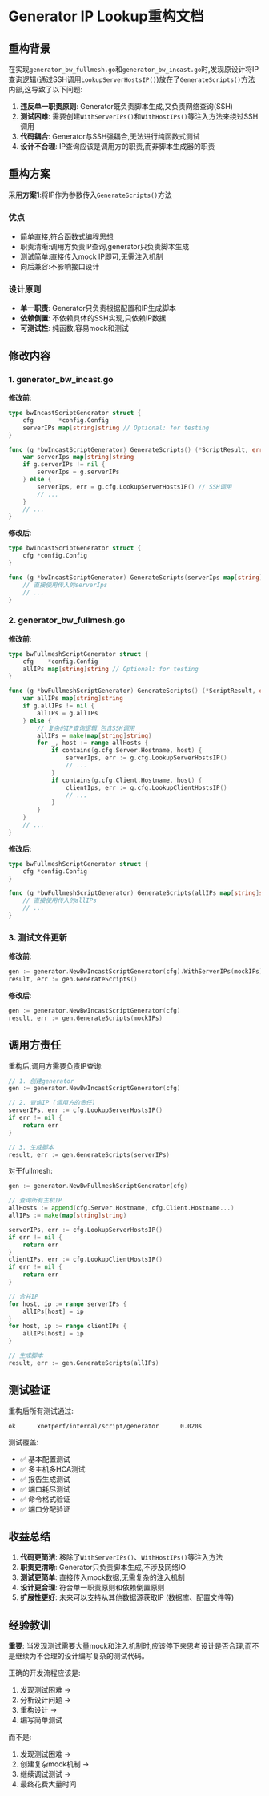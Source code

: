 # Generator IP Lookup重构文档

## 重构背景

在实现`generator_bw_fullmesh.go`和`generator_bw_incast.go`时,发现原设计将IP查询逻辑(通过SSH调用`LookupServerHostsIP()`)放在了`GenerateScripts()`方法内部,这导致了以下问题:

1. **违反单一职责原则**: Generator既负责脚本生成,又负责网络查询(SSH)
2. **测试困难**: 需要创建`WithServerIPs()`和`WithHostIPs()`等注入方法来绕过SSH调用
3. **代码耦合**: Generator与SSH强耦合,无法进行纯函数式测试
4. **设计不合理**: IP查询应该是调用方的职责,而非脚本生成器的职责

## 重构方案

采用**方案1**:将IP作为参数传入`GenerateScripts()`方法

### 优点
- 简单直接,符合函数式编程思想
- 职责清晰:调用方负责IP查询,generator只负责脚本生成
- 测试简单:直接传入mock IP即可,无需注入机制
- 向后兼容:不影响接口设计

### 设计原则
- **单一职责**: Generator只负责根据配置和IP生成脚本
- **依赖倒置**: 不依赖具体的SSH实现,只依赖IP数据
- **可测试性**: 纯函数,容易mock和测试

## 修改内容

### 1. generator_bw_incast.go

**修改前**:
```go
type bwIncastScriptGenerator struct {
    cfg       *config.Config
    serverIPs map[string]string // Optional: for testing
}

func (g *bwIncastScriptGenerator) GenerateScripts() (*ScriptResult, error) {
    var serverIps map[string]string
    if g.serverIPs != nil {
        serverIps = g.serverIPs
    } else {
        serverIps, err = g.cfg.LookupServerHostsIP() // SSH调用
        // ...
    }
    // ...
}
```

**修改后**:
```go
type bwIncastScriptGenerator struct {
    cfg *config.Config
}

func (g *bwIncastScriptGenerator) GenerateScripts(serverIps map[string]string) (*ScriptResult, error) {
    // 直接使用传入的serverIps
    // ...
}
```

### 2. generator_bw_fullmesh.go

**修改前**:
```go
type bwFullmeshScriptGenerator struct {
    cfg    *config.Config
    allIPs map[string]string // Optional: for testing
}

func (g *bwFullmeshScriptGenerator) GenerateScripts() (*ScriptResult, error) {
    var allIPs map[string]string
    if g.allIPs != nil {
        allIPs = g.allIPs
    } else {
        // 复杂的IP查询逻辑,包含SSH调用
        allIPs = make(map[string]string)
        for _, host := range allHosts {
            if contains(g.cfg.Server.Hostname, host) {
                serverIps, err := g.cfg.LookupServerHostsIP()
                // ...
            }
            if contains(g.cfg.Client.Hostname, host) {
                clientIps, err := g.cfg.LookupClientHostsIP()
                // ...
            }
        }
    }
    // ...
}
```

**修改后**:
```go
type bwFullmeshScriptGenerator struct {
    cfg *config.Config
}

func (g *bwFullmeshScriptGenerator) GenerateScripts(allIPs map[string]string) (*ScriptResult, error) {
    // 直接使用传入的allIPs
    // ...
}
```

### 3. 测试文件更新

**修改前**:
```go
gen := generator.NewBwIncastScriptGenerator(cfg).WithServerIPs(mockIPs)
result, err := gen.GenerateScripts()
```

**修改后**:
```go
gen := generator.NewBwIncastScriptGenerator(cfg)
result, err := gen.GenerateScripts(mockIPs)
```

## 调用方责任

重构后,调用方需要负责IP查询:

```go
// 1. 创建generator
gen := generator.NewBwIncastScriptGenerator(cfg)

// 2. 查询IP (调用方的责任)
serverIPs, err := cfg.LookupServerHostsIP()
if err != nil {
    return err
}

// 3. 生成脚本
result, err := gen.GenerateScripts(serverIPs)
```

对于fullmesh:
```go
gen := generator.NewBwFullmeshScriptGenerator(cfg)

// 查询所有主机IP
allHosts := append(cfg.Server.Hostname, cfg.Client.Hostname...)
allIPs := make(map[string]string)

serverIPs, err := cfg.LookupServerHostsIP()
if err != nil {
    return err
}
clientIPs, err := cfg.LookupClientHostsIP()
if err != nil {
    return err
}

// 合并IP
for host, ip := range serverIPs {
    allIPs[host] = ip
}
for host, ip := range clientIPs {
    allIPs[host] = ip
}

// 生成脚本
result, err := gen.GenerateScripts(allIPs)
```

## 测试验证

重构后所有测试通过:
```
ok      xnetperf/internal/script/generator      0.020s
```

测试覆盖:
- ✅ 基本配置测试
- ✅ 多主机多HCA测试
- ✅ 报告生成测试
- ✅ 端口耗尽测试
- ✅ 命令格式验证
- ✅ 端口分配验证

## 收益总结

1. **代码更简洁**: 移除了`WithServerIPs()`、`WithHostIPs()`等注入方法
2. **职责更清晰**: Generator只负责脚本生成,不涉及网络IO
3. **测试更简单**: 直接传入mock数据,无需复杂的注入机制
4. **设计更合理**: 符合单一职责原则和依赖倒置原则
5. **扩展性更好**: 未来可以支持从其他数据源获取IP (数据库、配置文件等)

## 经验教训

**重要**: 当发现测试需要大量mock和注入机制时,应该停下来思考设计是否合理,而不是继续为不合理的设计编写复杂的测试代码。

正确的开发流程应该是:
1. 发现测试困难 → 
2. 分析设计问题 → 
3. 重构设计 → 
4. 编写简单测试

而不是:
1. 发现测试困难 → 
2. 创建复杂mock机制 → 
3. 继续调试测试 → 
4. 最终花费大量时间
